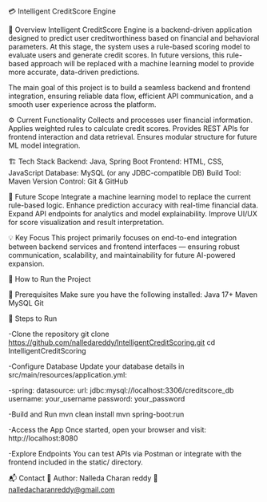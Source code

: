 💳 Intelligent CreditScore Engine

🧠 Overview
Intelligent CreditScore Engine is a backend-driven application designed to predict user creditworthiness based on financial and behavioral parameters.
At this stage, the system uses a rule-based scoring model to evaluate users and generate credit scores.
In future versions, this rule-based approach will be replaced with a machine learning model to provide more accurate, data-driven predictions.

The main goal of this project is to build a seamless backend and frontend integration, ensuring reliable data flow, efficient API communication, and a smooth user experience across the platform.

⚙️ Current Functionality
Collects and processes user financial information.
Applies weighted rules to calculate credit scores.
Provides REST APIs for frontend interaction and data retrieval.
Ensures modular structure for future ML model integration.

🏗️ Tech Stack
Backend: Java, Spring Boot
Frontend: HTML, CSS, JavaScript
Database: MySQL (or any JDBC-compatible DB)
Build Tool: Maven
Version Control: Git & GitHub

🚀 Future Scope
Integrate a machine learning model to replace the current rule-based logic.
Enhance prediction accuracy with real-time financial data.
Expand API endpoints for analytics and model explainability.
Improve UI/UX for score visualization and result interpretation.

💡 Key Focus
This project primarily focuses on end-to-end integration between backend services and frontend interfaces — ensuring robust communication, scalability, and maintainability for future AI-powered expansion.

🧩 How to Run the Project

🔹 Prerequisites
Make sure you have the following installed:
Java 17+
Maven
MySQL
Git

🔹 Steps to Run

-Clone the repository
git clone https://github.com/nalledareddy/IntelligentCreditScoring.git
cd IntelligentCreditScoring

-Configure Database
Update your database details in src/main/resources/application.yml:

-spring:
  datasource:
    url: jdbc:mysql://localhost:3306/creditscore_db
    username: your_username
    password: your_password

-Build and Run
mvn clean install
mvn spring-boot:run

-Access the App
Once started, open your browser and visit:
http://localhost:8080

-Explore Endpoints
You can test APIs via Postman or integrate with the frontend included in the static/ directory.

📬 Contact
👤 Author: Nalleda Charan reddy
📧 nalledacharanreddy@gmail.com

